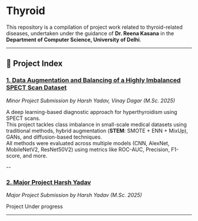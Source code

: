 # Thyroid

This repository is a compilation of project work related to thyroid-related diseases, undertaken under the guidance of **Dr. Reena Kasana** in the **Department of Computer Science, University of Delhi**.

---

## 📂 Project Index

### [1. Data Augmentation and Balancing of a Highly Imbalanced SPECT Scan Dataset][1]  
*Minor Project Submission by Harsh Yadav, Vinay Dagar (M.Sc. 2025)*

A deep learning-based diagnostic approach for hyperthyroidism using SPECT scans.  
This project tackles class imbalance in small-scale medical datasets using traditional methods, hybrid augmentation (**STEM**: SMOTE + ENN + MixUp), GANs, and diffusion-based techniques.  
All methods were evaluated across multiple models (CNN, AlexNet, MobileNetV2, ResNet50V2) using metrics like ROC-AUC, Precision, F1-score, and more.

--
### [2. Major Project Harsh Yadav][2]
 *Major Project Submission by Harsh Yadav (M.Sc. 2025)*

 Project Under progress 



---

[1]: https://github.com/yh250/Thyroid/tree/3e845b0800588066a35dac1b793e6d01bd594252/Minor%20Project%20(%20Vinay%20%26%20Harsh%2C%20Msc%202024)
[2]: https://github.com/yh250/Thyroid/tree/be913a4844b1b8311a52f8b22120328a7ab6b882/Major%20Project%20(%20Harsh%2C%20Msc%202025)
